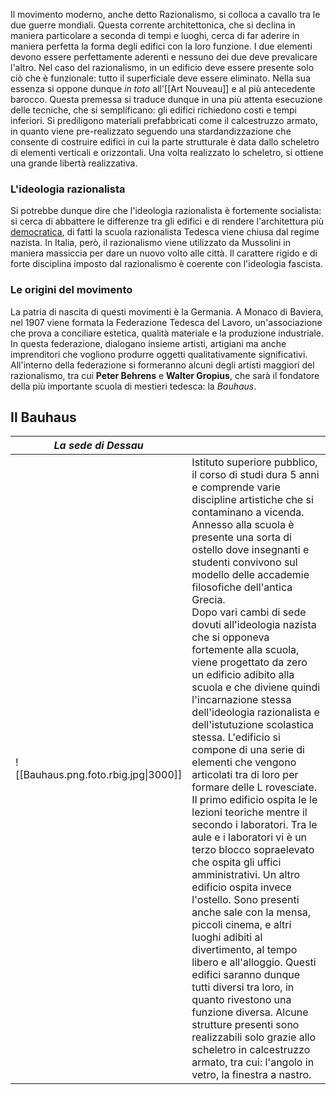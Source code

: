 Il movimento moderno, anche detto Razionalismo, si colloca a cavallo tra le due guerre mondiali. Questa corrente architettonica, che si declina in maniera particolare a seconda di tempi e luoghi, cerca di far aderire in maniera perfetta la forma degli edifici con la loro funzione. I due elementi devono essere perfettamente aderenti e nessuno dei due deve prevalicare l'altro. Nel caso del razionalismo, in un edificio deve essere presente solo ciò che è funzionale: tutto il superficiale deve essere eliminato. Nella sua essenza si oppone dunque *in toto* all'[[Art Nouveau]] e al più antecedente barocco. 
Questa premessa si traduce dunque in una più attenta esecuzione delle tecniche, che si semplificano: gli edifici richiedono costi e tempi inferiori. Si prediligono materiali prefabbricati come il calcestruzzo armato, in quanto viene pre-realizzato seguendo una stardandizzazione che consente di costruire edifici in cui la parte strutturale è data dallo scheletro di elementi verticali e orizzontali. Una volta realizzato lo scheletro, si ottiene una grande libertà realizzativa. 

### L'ideologia razionalista

Si potrebbe dunque dire che l'ideologia razionalista è fortemente socialista: si cerca di abbattere le differenze tra gli edifici e di rendere l'architettura più <u>democratica</u>, di fatti la scuola razionalista Tedesca viene chiusa dal regime nazista. In Italia, però, il razionalismo viene utilizzato da Mussolini in maniera massiccia per dare un nuovo volto alle città. Il carattere rigido e di forte disciplina imposto dal razionalismo è coerente con l'ideologia fascista. 

### Le origini del movimento

La patria di nascita di questi movimenti è la Germania. A Monaco di Baviera, nel 1907 viene formata la Federazione Tedesca del Lavoro, un'associazione che prova a conciliare estetica, qualità materiale e la produzione industriale. In questa federazione, dialogano insieme artisti, artigiani ma anche imprenditori che vogliono produrre oggetti qualitativamente significativi. All'interno della federazione si formeranno alcuni degli artisti maggiori del razionalismo, tra cui **Peter Behrens** e **Walter Gropius**, che sarà il fondatore della più importante scuola di mestieri tedesca: la *Bauhaus*. 

## Il Bauhaus

| *La sede di Dessau*                  |                                                                                                                                                                                                                                                                                                                                                                                                                                                                                                                                                                                                                                                                                                                                                                                                                                                                                                                                                                                                                                                                                                                                                                                                                                                                                              |
| ------------------------------------ | -------------------------------------------------------------------------------------------------------------------------------------------------------------------------------------------------------------------------------------------------------------------------------------------------------------------------------------------------------------------------------------------------------------------------------------------------------------------------------------------------------------------------------------------------------------------------------------------------------------------------------------------------------------------------------------------------------------------------------------------------------------------------------------------------------------------------------------------------------------------------------------------------------------------------------------------------------------------------------------------------------------------------------------------------------------------------------------------------------------------------------------------------------------------------------------------------------------------------------------------------------------------------------------------- |
| ![[Bauhaus.png.foto.rbig.jpg\|3000]] | Istituto superiore pubblico, il corso di studi dura 5 anni e comprende varie discipline artistiche che si contaminano a vicenda. Annesso alla scuola è presente una sorta di ostello dove insegnanti e studenti convivono sul modello delle accademie filosofiche dell'antica Grecia. <br>Dopo vari cambi di sede dovuti all'ideologia nazista che si opponeva fortemente alla scuola, viene progettato da zero un edificio adibito alla scuola e che diviene quindi l'incarnazione stessa dell'ideologia razionalista e dell'istutuzione scolastica stessa. L'edificio si compone di una serie di elementi che vengono articolati tra di loro per formare delle L rovesciate. Il primo edificio ospita le le lezioni teoriche mentre il secondo i laboratori. Tra le aule e i laboratori vi è un terzo blocco sopraelevato che ospita gli uffici amministrativi. Un altro edificio ospita invece l'ostello. Sono presenti anche sale con la mensa, piccoli cinema, e altri luoghi adibiti al divertimento, al tempo libero e all'alloggio. Questi edifici saranno dunque tutti diversi tra loro, in quanto rivestono una funzione diversa. Alcune strutture presenti sono realizzabili solo grazie allo scheletro in calcestruzzo armato, tra cui: l'angolo in vetro, la finestra a nastro. |
